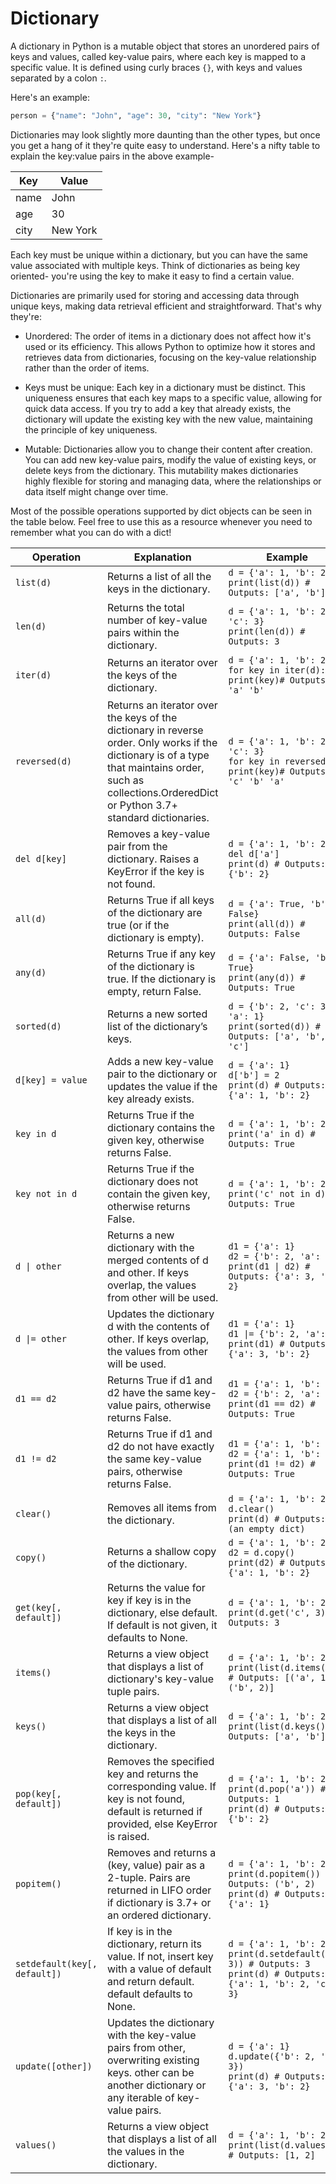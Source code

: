 # Dictionary


A dictionary in Python is a mutable object that stores an unordered pairs of keys and values, called key-value pairs, where each key is mapped to a specific value. It is defined using curly braces `{}`, with keys and values separated by a colon `:`.

Here's an example:

```python
person = {"name": "John", "age": 30, "city": "New York"}
```
Dictionaries may look slightly more daunting than the other types, but once you get a hang of it they're quite easy to understand. Here's a nifty table to explain the key:value pairs in the above example-

| Key  | Value    |
|------|----------|
| name | John     |
| age  | 30       |
| city | New York |

Each key must be unique within a dictionary, but you can have the same value associated with multiple keys. Think of dictionaries as being key oriented- you're using the key to make it easy to find a certain value.

Dictionaries are primarily used for storing and accessing data through unique keys, making data retrieval efficient and straightforward. That's why they're:

* Unordered: The order of items in a dictionary does not affect how it's used or its efficiency. This allows Python to optimize how it stores and retrieves data from dictionaries, focusing on the key-value relationship rather than the order of items.

* Keys must be unique: Each key in a dictionary must be distinct. This uniqueness ensures that each key maps to a specific value, allowing for quick data access. If you try to add a key that already exists, the dictionary will update the existing key with the new value, maintaining the principle of key uniqueness.

* Mutable: Dictionaries allow you to change their content after creation. You can add new key-value pairs, modify the value of existing keys, or delete keys from the dictionary. This mutability makes dictionaries highly flexible for storing and managing data, where the relationships or data itself might change over time.

Most of the possible operations supported by dict objects can be seen in the table below. Feel free to use this as a resource whenever you need to remember what you can do with a dict!

| Operation | Explanation | Example |
|-----------|-------------|---------|
| `list(d)` | Returns a list of all the keys in the dictionary. | `d = {'a': 1, 'b': 2}`<br />`print(list(d)) # Outputs: ['a', 'b']` |
| `len(d)` | Returns the total number of key-value pairs within the dictionary. | `d = {'a': 1, 'b': 2, 'c': 3}`<br />`print(len(d)) # Outputs: 3` |
| `iter(d)` | Returns an iterator over the keys of the dictionary. | `d = {'a': 1, 'b': 2}`<br />`for key in iter(d): print(key)# Outputs: 'a' 'b'` |
| `reversed(d)` | Returns an iterator over the keys of the dictionary in reverse order. Only works if the dictionary is of a type that maintains order, such as collections.OrderedDict or Python 3.7+ standard dictionaries. | `d = {'a': 1, 'b': 2, 'c': 3}`<br />`for key in reversed(d): print(key)# Outputs: 'c' 'b' 'a'` |
| `del d[key]` | Removes a key-value pair from the dictionary. Raises a KeyError if the key is not found. | `d = {'a': 1, 'b': 2}`<br />`del d['a']`<br />`print(d) # Outputs: {'b': 2}` |
| `all(d)` | Returns True if all keys of the dictionary are true (or if the dictionary is empty). | `d = {'a': True, 'b': False}`<br />`print(all(d)) # Outputs: False` |
| `any(d)` | Returns True if any key of the dictionary is true. If the dictionary is empty, return False. | `d = {'a': False, 'b': True}`<br />`print(any(d)) # Outputs: True` |
| `sorted(d)` | Returns a new sorted list of the dictionary’s keys. | `d = {'b': 2, 'c': 3, 'a': 1}`<br />`print(sorted(d)) # Outputs: ['a', 'b', 'c']` |
| `d[key] = value` | Adds a new key-value pair to the dictionary or updates the value if the key already exists. | `d = {'a': 1}`<br />`d['b'] = 2`<br />`print(d) # Outputs: {'a': 1, 'b': 2}` |
| `key in d` | Returns True if the dictionary contains the given key, otherwise returns False. | `d = {'a': 1, 'b': 2}`<br />`print('a' in d) # Outputs: True` |
| `key not in d` | Returns True if the dictionary does not contain the given key, otherwise returns False. | `d = {'a': 1, 'b': 2}`<br />`print('c' not in d) # Outputs: True` |
| `d \| other` | Returns a new dictionary with the merged contents of d and other. If keys overlap, the values from other will be used. | `d1 = {'a': 1}`<br />`d2 = {'b': 2, 'a': 3}`<br />`print(d1 \| d2) # Outputs: {'a': 3, 'b': 2}` |
| `d \|= other` | Updates the dictionary d with the contents of other. If keys overlap, the values from other will be used. | `d1 = {'a': 1}`<br />`d1 \|= {'b': 2, 'a': 3}`<br />`print(d1) # Outputs: {'a': 3, 'b': 2}` |
| `d1 == d2` | Returns True if d1 and d2 have the same key-value pairs, otherwise returns False. | `d1 = {'a': 1, 'b': 2}`<br />`d2 = {'b': 2, 'a': 1}`<br />`print(d1 == d2) # Outputs: True` |
| `d1 != d2` | Returns True if d1 and d2 do not have exactly the same key-value pairs, otherwise returns False. | `d1 = {'a': 1, 'b': 2}`<br />`d2 = {'a': 1, 'b': 3}`<br />`print(d1 != d2) # Outputs: True` |
| `clear()` | Removes all items from the dictionary. | `d = {'a': 1, 'b': 2}`<br />`d.clear()`<br />`print(d) # Outputs: {} (an empty dict)` |
| `copy()` | Returns a shallow copy of the dictionary. | `d = {'a': 1, 'b': 2}`<br />`d2 = d.copy()`<br />`print(d2) # Outputs: {'a': 1, 'b': 2}` |
| `get(key[, default])` | Returns the value for key if key is in the dictionary, else default. If default is not given, it defaults to None. | `d = {'a': 1, 'b': 2}`<br />`print(d.get('c', 3)) # Outputs: 3` |
| `items()` | Returns a view object that displays a list of dictionary's key-value tuple pairs. | `d = {'a': 1, 'b': 2}`<br />`print(list(d.items())) # Outputs: [('a', 1), ('b', 2)]` |
| `keys()` | Returns a view object that displays a list of all the keys in the dictionary. | `d = {'a': 1, 'b': 2}`<br />`print(list(d.keys())) # Outputs: ['a', 'b']` |
| `pop(key[, default])` | Removes the specified key and returns the corresponding value. If key is not found, default is returned if provided, else KeyError is raised. | `d = {'a': 1, 'b': 2}`<br />`print(d.pop('a')) # Outputs: 1`<br />`print(d) # Outputs: {'b': 2}` |
| `popitem()` | Removes and returns a (key, value) pair as a 2-tuple. Pairs are returned in LIFO order if dictionary is 3.7+ or an ordered dictionary. | `d = {'a': 1, 'b': 2}`<br />`print(d.popitem()) # Outputs: ('b', 2)`<br />`print(d) # Outputs: {'a': 1}` |
| `setdefault(key[, default])` | If key is in the dictionary, return its value. If not, insert key with a value of default and return default. default defaults to None. | `d = {'a': 1, 'b': 2}`<br />`print(d.setdefault('c', 3)) # Outputs: 3`<br />`print(d) # Outputs: {'a': 1, 'b': 2, 'c': 3}` |
| `update([other])` | Updates the dictionary with the key-value pairs from other, overwriting existing keys. other can be another dictionary or any iterable of key-value pairs. | `d = {'a': 1}`<br />`d.update({'b': 2, 'a': 3})`<br />`print(d) # Outputs: {'a': 3, 'b': 2}` |
| `values()` | Returns a view object that displays a list of all the values in the dictionary. | `d = {'a': 1, 'b': 2}`<br />`print(list(d.values())) # Outputs: [1, 2]` |